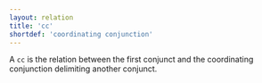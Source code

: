 ```yaml
---
layout: relation
title: 'cc'
shortdef: 'coordinating conjunction'
---
```


A `cc` is the relation between the first conjunct and the coordinating conjunction delimiting another conjunct.
<!-- Interlanguage links updated Út zář 29 20:23:21 CEST 2020 -->

